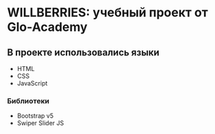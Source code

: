 # WILLBERRIES: учебный проект от Glo-Academy
## В проекте использовались языки
- HTML
- CSS
- JavaScript

### Библиотеки
- Bootstrap v5
- Swiper Slider JS
